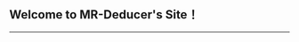 <!-- ---
title: MR-Deducer: Automatic Deduction of Input Transformation Function for Metamorphic Testing
--- -->

## Welcome to MR-Deducer's Site！
----

